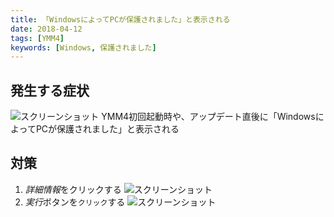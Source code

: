 ```yaml
---
title: 「WindowsによってPCが保護されました」と表示される
date: 2018-04-12
tags: [YMM4]
keywords: [Windows, 保護されました]
---
```

## 発生する症状
![スクリーンショット](「windowsによってpcが保護されました」と表示される1.png)
YMM4初回起動時や、アップデート直後に「WindowsによってPCが保護されました」と表示される

## 対策
1. *詳細情報*をクリックする
![スクリーンショット](「windowsによってpcが保護されました」と表示される2.png)
1. *実行*ボタンを`クリック`する
![スクリーンショット](「windowsによってpcが保護されました」と表示される3.png)

 